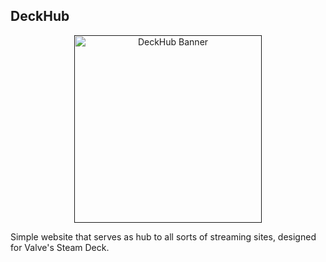 ## DeckHub

<p align="center"><a href="" target="_blank"><img src="" width="300" alt="DeckHub Banner"></a></p>
Simple website that serves as hub to all sorts of streaming sites, designed for Valve's Steam Deck.